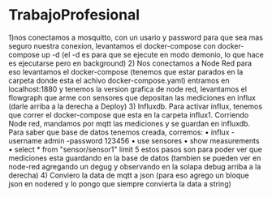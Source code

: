 # TrabajoProfesional

1)nos conectamos a mosquitto, con un usario y password para que sea mas seguro nuestra conexion, levantamos el docker-compose con docker-compose up -d (el -d es para que se ejecute en modo demonio, lo que hace es ejecutarse pero en background)
2) Nos conectamos a Node Red para eso levantamos el docker-compose (tenemos que estar parados en la carpeta donde esta el achivo docker-compose.yaml)
entramos en localhost:1880 y tenemos la version grafica de node red, levantamos el flowgraph que arme con sensores que depositan las mediciones en influx (darle arriba a la derecha a Deploy)
3) Influxdb. Para activar influx, tenemos que correr el docker-compose que esta en la carpeta influx1. Corriendo Node red, mandamos por mqtt las mediciones y se guardan en influxdb. Para saber que base de datos tenemos creada, corremos:
• influx -username admin -password 123456
• use sensores
• show measurements
• select * from "sensor/sensor1" limit 5
estos pasos son para poder ver que mediciones esta guardando en la base de datos (tambien se pueden ver en node-red agregando un degug y observando en la solapa debug arriba a la derecha)
4) Conviero la data de mqtt a json (para eso agrego un bloque json en nodered y lo pongo que siempre convierta la data a string)
